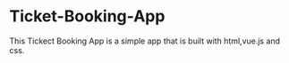 # Ticket-Booking-App
This Tickect Booking App is a simple app that is built with html,vue.js and css.
